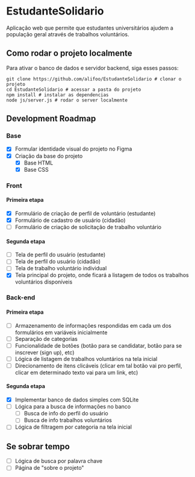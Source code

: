 # EstudanteSolidario
Aplicação web que permite que estudantes universitários ajudem a população geral através de trabalhos voluntários.

## Como rodar o projeto localmente
Para ativar o banco de dados e servidor backend, siga esses passos:
```
git clone https://github.com/alifoo/EstudanteSolidario # clonar o projeto
cd EstudanteSolidario # acessar a pasta do projeto
npm install # instalar as dependencias
node js/server.js # rodar o server localmente
```

## Development Roadmap

### Base

- [x] Formular identidade visual do projeto no Figma
- [x] Criação da base do projeto
    - [x] Base HTML
    - [x] Base CSS

### Front

#### Primeira etapa
- [x] Formulário de criação de perfil de voluntário (estudante)
- [x] Formulário de cadastro de usuário (cidadão)
- [ ] Formulário de criação de solicitação de trabalho voluntário

#### Segunda etapa
- [ ] Tela de perfil do usuário (estudante)
- [ ] Tela de perfil do usuário (cidadão)
- [ ] Tela de trabalho voluntário individual
- [x] Tela principal do projeto, onde ficará a listagem de todos os trabalhos voluntários disponíveis

### Back-end

#### Primeira etapa
- [ ] Armazenamento de informações respondidas em cada um dos formulários em variáveis inicialmente
- [ ] Separação de categorias
- [ ] Funcionalidade de botões (botão para se candidatar, botão para se inscrever (sign up), etc)
- [ ] Lógica de listagem de trabalhos voluntários na tela inicial
- [ ] Direcionamento de itens clicáveis (clicar em tal botão vai pro perfil, clicar em determinado texto vai para um link, etc)

#### Segunda etapa
- [x] Implementar banco de dados simples com SQLite
- [ ] Lógica para a busca de informações no banco
    - [ ] Busca de info do perfil do usuário
    - [ ] Busca de info trabalhos voluntários
- [ ] Lógica de filtragem por categoria na tela inicial

## Se sobrar tempo

- [ ] Lógica de busca por palavra chave
- [ ] Página de "sobre o projeto"
